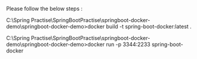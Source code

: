 Please follow the below steps :



C:\Spring Practise\SpringBootPractise\springboot-docker-demo\springboot-docker-demo>docker build -t spring-boot-docker:latest .


C:\Spring Practise\SpringBootPractise\springboot-docker-demo\springboot-docker-demo>docker run -p 3344:2233 spring-boot-docker


